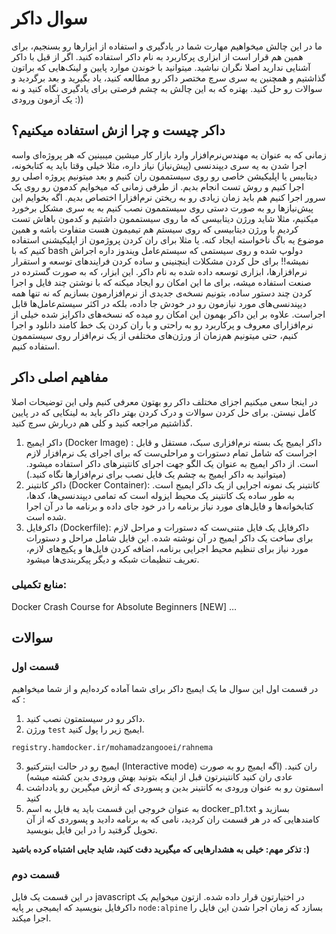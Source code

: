 <!-- <style>
    * {
        direction: rtl;
    }
</style> -->

# سوال داکر

ما در این چالش میخواهیم مهارت شما در یادگیری و استفاده از ابزارها رو بسنجیم، برای همین هم قرار است از ابزاری پرکاربرد به نام داکر استفاده کنید. اگر از قبل با داکر آشنایی ندارید اصلا نگران نباشید. میتوانید با خوندن موارد پایین و لینک‌هایی که براتون گذاشتیم و همچنین یه سری سرچ مختصر داکر رو مطالعه کنید، یاد بگیرید و بعد برگردید و سوالات رو حل کنید. بهتره که به این چالش به چشم فرصتی برای یادگیری نگاه کنید و نه یک آزمون ورودی :))

## داکر چیست و چرا ازش استفاده میکنیم؟

زمانی که به عنوان یه مهندس‌نرم‌افزار وارد بازار کار میشین میبینین که هر پروژه‌ای واسه اجرا شدن به یه سری دیپندنسی (پیش‌نیاز) نیاز داره، مثلا خیلی وقتا باید یه کتابخونه، دیتابیس یا اپلیکیشن خاصی رو روی سیستممون ران کنیم و بعد میتونیم پروژه اصلی رو اجرا کنیم و روش تست انجام بدیم. از طرفی زمانی که میخوایم کدمون رو روی یک سرور اجرا کنیم هم باید زمان زیادی رو به ریختن نرم‌افزارا اختصاص بدیم.
اگه بخوایم این پیش‌نیازها رو به صورت دستی روی سیستممون نصب کنیم به یه سری مشکل برخورد میکنیم، مثلا شاید ورژن دیتابیسی که ما روی سیستممون داشتیم و کدمون باهاش تست کردیم با ورژن دیتابیسی که روی سیستم هم تیمیمون هست متفاوت باشه و همین موضوع یه باگ ناخواسته ایجاد کنه. یا مثلا برای ران کردن پروژمون از اپلیکیشنی استفاده کنیم که با bash دولوپ شده و روی سیستمی که سیستم‌عامل ویندوز داره اجراش نمیشه!!
برای حل کردن مشکلات اینچنینی و ساده کردن فرایندهای توسعه و استقرار نرم‌افزارها، ابزاری توسعه داده شده به نام داکر. این ابزار، که به صورت گسترده در صنعت استفاده میشه، برای ما این امکان رو ایجاد میکنه که با نوشتن چند فایل و اجرا کردن چند دستور ساده، بتونیم نسخه‌ی جدیدی از نرم‌افزارمون بسازیم که نه تنها همه دیپندنسی‌های مورد نیازمون رو در خودش جا داده، بلکه در اکثر سیستم‌عامل‌ها قابل اجراست. علاوه بر این داکر بهمون این امکان رو میده که نسخه‌های داکرایز شده خیلی از نرم‌افزارای معروف و پرکاربرد رو به راحتی و با ران کردن یک خط کامند دانلود و اجرا کنیم، حتی میتونیم هم‌زمان از ورژن‌های مختلفی از یک نرم‌افزار روی سیستممون استفاده کنیم.

## مفاهیم اصلی داکر

در اینجا سعی میکنیم اجزای مختلف داکر رو بهتون معرفی کنیم ولی این توضیحات اصلا کامل نیستن. برای حل کردن سوالات و درک کردن بهتر داکر باید به لینکایی که در پایین گذاشتیم مراجعه کنید و کلی هم دربارش سرچ کنید.

1. داکر ایمیج (Docker Image) :
   داکر ایمیج یک بسته نرم‌افزاری سبک، مستقل و قابل اجراست که شامل تمام دستورات و مراحلی‌ست که برای اجرای یک نرم‌افزار لازم است. از داکر ایمیج به عنوان یک الگو جهت اجرای کانتینرهای داکر استفاده میشود. (میتوانید به
   داکر ایمیج به چشم یک فایل نصب برای نرم‌افزارها نگاه کنید.)
2. داکر کانتینر (Docker Container):
   کانتینر یک نمونه اجرایی از یک داکر ایمیج است. به طور ساده یک کانتینر یک محیط ایزوله است که تمامی دیپندنسی‌ها، کدها، کتابخوانه‌ها و فایل‌های مورد نیاز برنامه را در خود جای داده و برنامه ما در آن اجرا شده است.
3. داکرفایل (Dockerfile):
   داکرفایل یک فایل متنی‌ست که دستورات و مراحل لازم برای ساخت یک داکر ایمیج در آن نوشته شده. این فایل شامل مراحل و دستورات مورد نیاز برای تنظیم محیط اجرایی برنامه، اضافه کردن فایل‌ها و پکیج‌های لازم، تعریف تنظیمات شبکه و دیگر پیکربندی‌ها میشود.

### منابع تکمیلی:

Docker Crash Course for Absolute Beginners [NEW]
…

## سوالات

### قسمت اول

در قسمت اول این سوال ما یک ایمیج داکر برای شما آماده کرده‌ایم و از شما میخواهیم که :

1. داکر رو در سیستمتون نصب کنید.
2. ورژن `test` ایمیج زیر را پول کنید.

```
registry.hamdocker.ir/mohamadzangooei/rahnema
```

3. ایمیج رو در حالت اینترکتیو (Interactive mode) ران کنید. (اگه ایمیج رو به صورت عادی ران کنید کانتینرتون قبل از اینکه بتونید بهش ورودی بدین کشته میشه)
4. اسمتون رو به عنوان ورودی به کانتینر بدین و پسوردی که ازش میگیرین رو یادداشت کنید
5. به عنوان خروجی این قسمت باید یه فایل به اسم docker_p1.txt بسازید و کامندهایی که در هر قسمت ران کردید، نامی که به برنامه دادید و پسوردی که از آن تحویل گرفتید را در این فایل بنویسید.</br>

**تذکر مهم: خیلی به هشدارهایی که میگیرید دقت کنید، شاید جایی اشتباه کرده باشید‌ :)**

### قسمت دوم

در این قسمت یک فایل javascript در اختیارتون قرار داده شده. ازتون میخوایم یک داکرفایل بنویسید که ایمیجی بر پایه `node:alpine` بسازد که زمان اجرا شدن این فایل را اجرا میکند.
